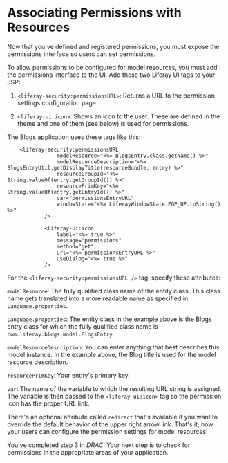 # Associating Permissions with Resources [](id=associating-permissions-with-resources)

Now that you've defined and registered permissions, you must expose the
permissions interface so users can set permissions. 

To allow permissions to be configured for model resources, you must add the
permissions interface to the UI. Add these two Liferay UI tags to your JSP:

1.  `<liferay-security:permissionsURL>`: Returns a URL to the permission
    settings configuration page. 

2.  `<liferay-ui:icon>`: Shows an icon to the user. These are defined in the
    theme and one of them (see below) is used for permissions. 

The Blogs application uses these tags like this: 

        <liferay-security:permissionsURL
                    modelResource="<%= BlogsEntry.class.getName() %>"
                    modelResourceDescription="<%= BlogsEntryUtil.getDisplayTitle(resourceBundle, entry) %>"
                    resourceGroupId="<%= String.valueOf(entry.getGroupId()) %>"
                    resourcePrimKey="<%= String.valueOf(entry.getEntryId()) %>"
                    var="permissionsEntryURL"
                    windowState="<%= LiferayWindowState.POP_UP.toString() %>"
                />

                <liferay-ui:icon
                    label="<%= true %>"
                    message="permissions"
                    method="get"
                    url="<%= permissionsEntryURL %>"
                    useDialog="<%= true %>"
                />

For the `<liferay-security:permissionsURL />` tag, specify these attributes: 

`modelResource`: The fully qualified class name of the entity class. This
class name gets translated into a more readable name as specified in
`Language.properties`. 

`Language.properties`: The entity class in the example above is the Blogs entry
class for which the fully qualified class name is
`com.liferay.blogs.model.BlogsEntry`.

`modelResourceDescription`: You can enter anything that best describes this
model instance. In the example above, the Blog title is used for the model
resource description. 

`resourcePrimKey`: Your entity's primary key. 

`var`: The name of the variable to which the resulting URL string is assigned.
The variable is then passed to the `<liferay-ui:icon>` tag so the permission
icon has the proper URL link.

There's an optional attribute called `redirect` that's available if you want to
override the default behavior of the upper right arrow link. That's it; now your
users can configure the permission settings for model resources! 

You've completed step 3 in *DRAC*. Your next step is to check for permissions in
the appropriate areas of your application. 
